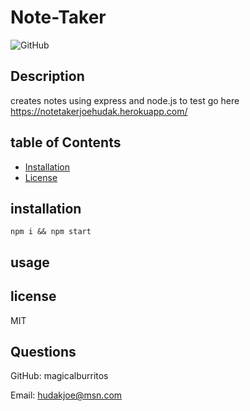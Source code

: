 # Note-Taker

![GitHub](https://img.shields.io/github/license/magicalburritos/week11-Note-Taker)

## Description

creates notes using express and node.js
to test go here https://notetakerjoehudak.herokuapp.com/
## table of Contents

- [Installation](#installation)
- [License](#license)

## installation

```
npm i && npm start
```

## usage

## license

MIT

## Questions

GitHub: magicalburritos

Email: hudakjoe@msn.com
